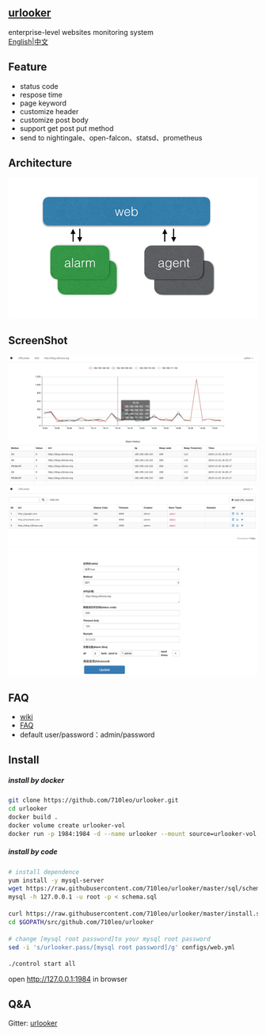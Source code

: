 ## [urlooker](https://github.com/710leo/urlooker)
enterprise-level websites monitoring system    
[English](https://github.com/710leo/urlooker)|[中文](https://github.com/710leo/urlooker/blob/master/readme_zh.md)

## Feature
- status code
- respose time
- page keyword 
- customize header
- customize post body
- support get post put method
- send to nightingale、open-falcon、statsd、prometheus

## Architecture
![Architecture](img/urlooker_arch.png)

## ScreenShot

![](img/urlooker_en1.png)
![](img/urlooker_en2.png)
![stra](img/urlooker_stra.png)

## FAQ
- [wiki](https://github.com/710leo/urlooker/wiki)
- [FAQ](https://github.com/710leo/urlooker/wiki/FAQ)
- default user/password：admin/password

## Install
##### install by docker

```bash
git clone https://github.com/710leo/urlooker.git
cd urlooker
docker build .
docker volume create urlooker-vol
docker run -p 1984:1984 -d --name urlooker --mount source=urlooker-vol,target=/var/lib/mysql --restart=always [CONTAINER ID]
```

##### install by code
```bash
# install dependence
yum install -y mysql-server
wget https://raw.githubusercontent.com/710leo/urlooker/master/sql/schema.sql
mysql -h 127.0.0.1 -u root -p < schema.sql

curl https://raw.githubusercontent.com/710leo/urlooker/master/install.sh|bash
cd $GOPATH/src/github.com/710leo/urlooker

# change [mysql root password]to your mysql root password
sed -i 's/urlooker.pass/[mysql root password]/g' configs/web.yml

./control start all
```

open http://127.0.0.1:1984 in browser

## Q&A
Gitter: [urlooker](https://gitter.im/urllooker/community)

